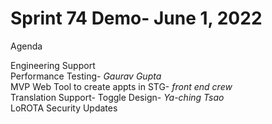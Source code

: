 <h1>Sprint 74 Demo- June 1, 2022</h1>

Agenda

Engineering Support<br>
Performance Testing- *Gaurav Gupta*<br>
MVP Web Tool to create appts in STG- *front end crew*<br>
Translation Support- Toggle Design- *Ya-ching Tsao*<br>
LoROTA Security Updates
